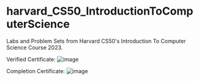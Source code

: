 # harvard_CS50_IntroductionToComputerScience
Labs and Problem Sets from Harvard CS50's Introduction To Computer Science Course 2023.

Verified Certificate:
![image](<img width="1375" alt="image" src="https://github.com/ShreyaKhanvilkar/Harvard-CS50-Introduction-To-Computer-Science/assets/131799843/51044d5e-a0e8-4fd1-94c6-0cc703512098">
)

Completion Certificate:
![image](https://github.com/ShreyaKhanvilkar/harvard_CS50_IntroductionToComputerScience/assets/131799843/93c819ca-5e68-42ed-a096-dd126a0f9bff)
